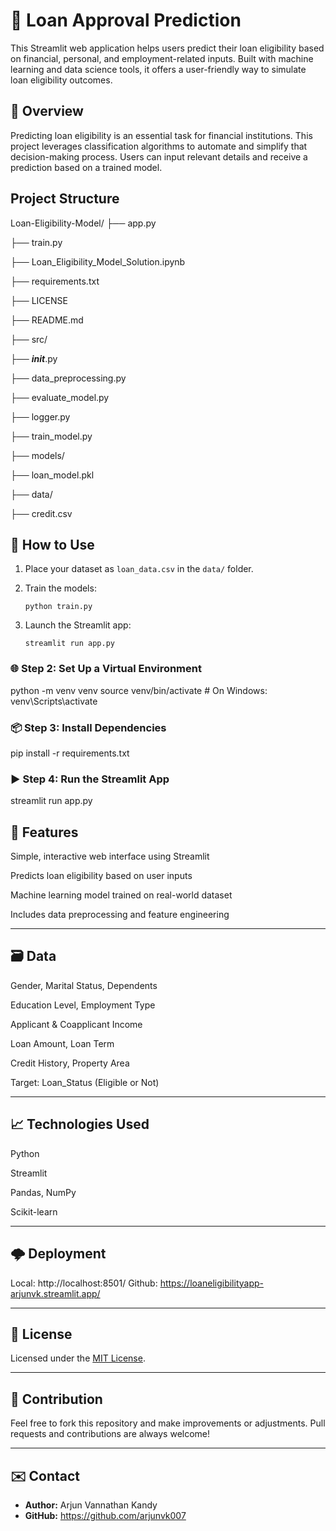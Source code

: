 # 🏦 Loan Approval Prediction

This Streamlit web application helps users predict their loan eligibility based on financial, personal, and employment-related inputs. Built with machine learning and data science tools, it offers a user-friendly way to simulate loan eligibility outcomes.

## 📌 Overview

Predicting loan eligibility is an essential task for financial institutions. This project leverages classification algorithms to automate and simplify that decision-making process. Users can input relevant details and receive a prediction based on a trained model.

## Project Structure

Loan-Eligibility-Model/ 
├── app.py 

├── train.py

├── Loan_Eligibility_Model_Solution.ipynb 

├── requirements.txt 

├── LICENSE  

├── README.md 

├── src/

   ├── ___init___.py
   
   ├── data_preprocessing.py
   
   ├── evaluate_model.py
   
   ├── logger.py
   
   ├── train_model.py
   
├── models/

   ├── loan_model.pkl
   
├── data/

   ├── credit.csv


## 💠 How to Use

1. Place your dataset as `loan_data.csv` in the `data/` folder.

2. Train the models:
   ```
   python train.py
   ```

3. Launch the Streamlit app:
   ```
   streamlit run app.py
   ```
### 🌐 Step 2: Set Up a Virtual Environment

python -m venv venv
source venv/bin/activate       # On Windows: venv\Scripts\activate

### 📦 Step 3: Install Dependencies

pip install -r requirements.txt

### ▶️ Step 4: Run the Streamlit App

streamlit run app.py

## 🎯 Features

Simple, interactive web interface using Streamlit

Predicts loan eligibility based on user inputs

Machine learning model trained on real-world dataset

Includes data preprocessing and feature engineering


---

## 🗃 Data

Gender, Marital Status, Dependents

Education Level, Employment Type

Applicant & Coapplicant Income

Loan Amount, Loan Term

Credit History, Property Area

Target: Loan_Status (Eligible or Not)

---

## 📈 Technologies Used

Python

Streamlit

Pandas, NumPy

Scikit-learn

---

## 🌩 Deployment

Local: http://localhost:8501/
Github: https://loaneligibilityapp-arjunvk.streamlit.app/

---

## 📜 License

Licensed under the [MIT License](LICENSE).

---

## 🙌 Contribution

Feel free to fork this repository and make improvements or adjustments. Pull requests and contributions are always welcome!

---

## ✉️ Contact

- **Author:** Arjun Vannathan Kandy
- **GitHub:** https://github.com/arjunvk007



